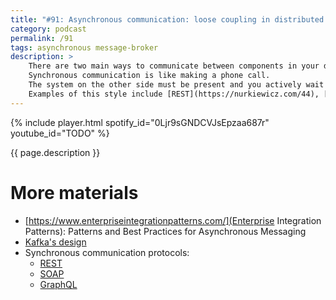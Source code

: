 ```yaml
---
title: "#91: Asynchronous communication: loose coupling in distributed systems"
category: podcast
permalink: /91
tags: asynchronous message-broker
description: >
    There are two main ways to communicate between components in your distributed system: synchronous and asynchronous.
    Synchronous communication is like making a phone call.
    The system on the other side must be present and you actively wait for a response to your every question.
    Examples of this style include [REST](https://nurkiewicz.com/44), [SOAP](https://nurkiewicz.com/74) and [GraphQL](https://nurkiewicz.com/3).
---
```


{% include player.html spotify_id="0Ljr9sGNDCVJsEpzaa687r" youtube_id="TODO" %}

{{ page.description }}

<!--
On the other hand, asynchronous communication is more like sending a text message.
Fire and forget.
You don't actively wait for a reply.
You may continue your normal work, rather than passively waiting.
You can also send multiple messages to one or many subscribers.
But asynchronous communication requires a message broker in between publisher and subscriber.
You don't connect directly from producer to consumer.
Instead, you pass your message to the broker.
Then it's the broker's responsibility to deliver that message.
Sooner or later.
Keep in mind that the producer and the consumer don't have to be alive at the same time, ever.

At first sight, the asynchronous communication style has many drawbacks.
When sending a message, you have no idea when it will arrive at the destination.
Frankly speaking, you may not even know if there _is_ any destination.
Also, in general, it's one-way communication.
If you want to ask a question and get an answer straight away, you're out of luck.

But asynchronous communication with a message broker in between has a lot of advantages as well.
First of all, it decouples the producer from the consumer.
What does it mean?
Well, when the producer sends a message, all it needs is a message broken to be available.
Once the message is sent, the producer may go offline or do other work.
At this point, the message broker, a special reliable cluster, does its best to route the message.
In the simplest case, there is just one consumer on the other side.
However, if the consumer is down or busy, the message will wait indefinitely.
This way, the producer is unaware of transient issues with the subscriber.

Moreover, if the subscriber is really busy handling, a backlog of messages is created inside a broker.
The producer may continue sending messages.
It's the broker's responsibility to deliver them, sooner or later.
This enables many mechanisms that improve reliability and scalability.
For example, by observing queue length we can automatically scale out consumers.
And vice versa, we may scale it down, once the backlog is empty.

Message-oriented architectures also support other interesting patterns.
Rather than point-to-point communication, we may want to broadcast messages to multiple consumers.
There are two possible scenarios.
In the first one, the consumer is deployed on multiple instances.
A producer sends a message that is automatically delivered to all instances.
This is useful to synchronize the internal cache or something.

In the second scenario, there are multiple different applications listening to the same event.
In principle, the producer may not even know which applications (if any) are interested.
And the list of subscribers is dynamic.
In this pattern, new consumers implementing new use cases can be added with very little effort.
For example, if one application sends an `InvoicePaid` message, multiple components may be interested in that.
One for billing, one for mailing, etc.

There is a ton of other patterns for message-oriented architectures.

That's it, thanks for listening, bye!
-->

# More materials

* [https://www.enterpriseintegrationpatterns.com/](Enterprise Integration Patterns): Patterns and Best Practices for Asynchronous Messaging
* [Kafka's design](https://nurkiewicz.com/8)
* Synchronous communication protocols:
    * [REST](https://nurkiewicz.com/44)
    * [SOAP](https://nurkiewicz.com/74)
    * [GraphQL](https://nurkiewicz.com/3)
